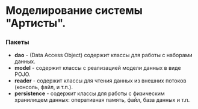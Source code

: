# Моделирование системы "Артисты".

### Пакеты
* **dao** - (Data Access Object) содержит классы для работы с наборами данных.
* **model** - содержит классы с реализацией модели данных в виде POJO.
* **reader** - содержит классы для чтения данных из внешних потоков (консоль, файл, и т.п.).
* **persistence** - содержит классы для работы с физическим хранилищем данных: оперативная память, файл, база данных и т.п.
